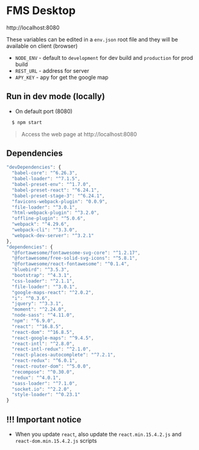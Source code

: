 # FMS Desktop

http://localhost:8080

These variables can be edited in a `env.json` root file and they will be available on client (browser)

 * `NODE_ENV` - default to `development` for dev build and `production` for prod build
 * `REST_URL` - address for server
 * `APY_KEY` - apy for get the google map

## Run in dev mode (locally)

* On default port (8080)

``` bash
  $ npm start
```
> Access the web page at http://localhost:8080

## Dependencies

``` js
"devDependencies": {
  "babel-core": "^6.26.3",
  "babel-loader": "^7.1.5",
  "babel-preset-env": "^1.7.0",
  "babel-preset-react": "^6.24.1",
  "babel-preset-stage-3": "^6.24.1",
  "favicons-webpack-plugin": "0.0.9",
  "file-loader": "^3.0.1",
  "html-webpack-plugin": "^3.2.0",
  "offline-plugin": "^5.0.6",
  "webpack": "^4.29.6",
  "webpack-cli": "^3.3.0",
  "webpack-dev-server": "^3.2.1"
},
"dependencies": {
  "@fortawesome/fontawesome-svg-core": "^1.2.17",
  "@fortawesome/free-solid-svg-icons": "^5.8.1",
  "@fortawesome/react-fontawesome": "^0.1.4",
  "bluebird": "^3.5.3",
  "bootstrap": "^4.3.1",
  "css-loader": "^2.1.1",
  "file-loader": "^3.0.1",
  "google-maps-react": "^2.0.2",
  "i": "^0.3.6",
  "jquery": "^3.3.1",
  "moment": "^2.24.0",
  "node-sass": "^4.11.0",
  "npm": "^6.9.0",
  "react": "^16.8.5",
  "react-dom": "^16.8.5",
  "react-google-maps": "^9.4.5",
  "react-intl": "^2.8.0",
  "react-intl-redux": "^2.1.0",
  "react-places-autocomplete": "^7.2.1",
  "react-redux": "^6.0.1",
  "react-router-dom": "^5.0.0",
  "recompose": "^0.30.0",
  "redux": "^4.0.1",
  "sass-loader": "^7.1.0",
  "socket.io": "^2.2.0",
  "style-loader": "^0.23.1"
}
```

## !!! Important notice
* When you update `react`, also update the `react.min.15.4.2.js` and `react-dom.min.15.4.2.js` scripts
